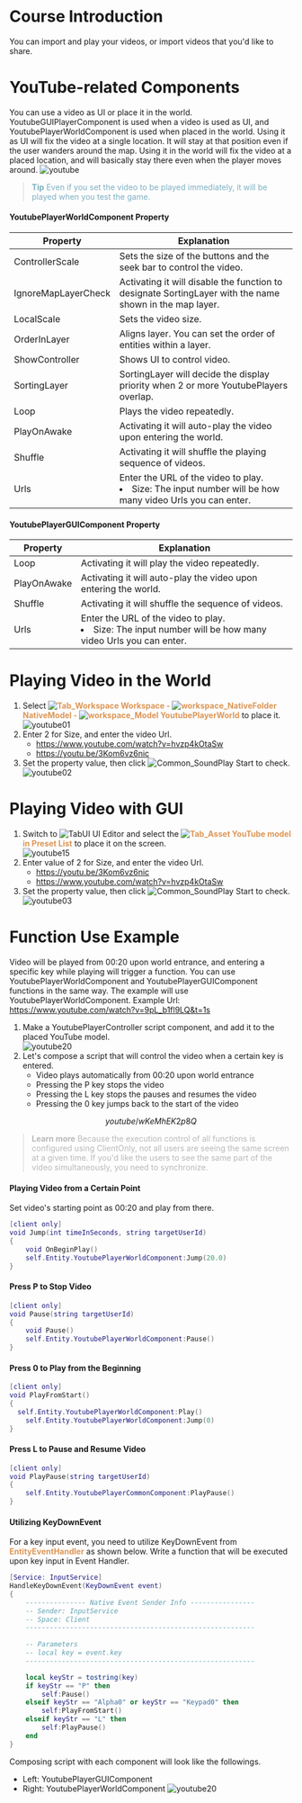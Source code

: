 # Course Introduction
You can import and play your videos, or import videos that you'd like to share.
# YouTube-related Components
You can use a video as UI or place it in the world. YoutubeGUIPlayerComponent is used when a video is used as UI, and YoutubePlayerWorldComponent is used when placed in the world. Using it as UI will fix the video at a single location. It will stay at that position even if the user wanders around the map. Using it in the world will fix the video at a placed location, and will basically stay there even when the player moves around.
![youtube](https://mod-file.dn.nexoncdn.co.kr/bbs/1639617553145463b36f7117043408f8c0fea93f888fe.gif "youtube")
> <span style="color: #7cafc2">**Tip**
>Even if you set the video to be played immediately, it will be played when you test the game. </span>

#### YoutubePlayerWorldComponent Property
| Property |Explanation  |
| --- | --- |
| ControllerScale | Sets the size of the buttons and the seek bar to control the video.|
| IgnoreMapLayerCheck| Activating it will disable the function to designate SortingLayer with the name shown in the map layer. |
| LocalScale | Sets the video size. |
| OrderInLayer | Aligns layer. You can set the order of entities within a layer.|
| ShowController | Shows UI to control video. |
| SortingLayer| SortingLayer will decide the display priority when 2 or more YoutubePlayers overlap.|
| Loop | Plays the video repeatedly.|
| PlayOnAwake | Activating it will auto-play the video upon entering the world.| 
| Shuffle | Activating it will shuffle the playing sequence of videos. | 
| Urls| Enter the URL of the video to play. <br><li>Size: The input number will be how many video Urls you can enter.| 
#### YoutubePlayerGUIComponent Property
| Property | Explanation |
| --- | --- |
|Loop| Activating it will play the video repeatedly.|
|PlayOnAwake | Activating it will auto-play the video upon entering the world.|
|Shuffle| Activating it will shuffle the sequence of videos.|
|Urls| Enter the URL of the video to play. <br><li>Size: The input number will be how many video Urls you can enter.
# Playing Video in the World
1. Select <span style="color: #dc9656">**![Tab_Workspace](https://mod-file.dn.nexoncdn.co.kr/bbs/1634542479186400047df886b445e959cb1503f312508.png "Tab_Workspace") Workspace - ![workspace_NativeFolder](https://mod-file.dn.nexoncdn.co.kr/bbs/1634598960433b8c2accd227347b29b0efb94f1320156.png "workspace_NativeFolder") NativeModel - ![workspace_Model](https://mod-file.dn.nexoncdn.co.kr/bbs/16345998699992db91451454e4357a1a26f2fc8d94b61.png "workspace_Model") YoutubePlayerWorld**</span> to place it.<br>![youtube01](https://mod-file.dn.nexoncdn.co.kr/bbs/1638869874178184b15bdee814320afc34e98cac68bdf.png "youtube01")
2. Enter 2 for Size, and enter the video Url. 
    * https://www.youtube.com/watch?v=hvzp4kOtaSw
    * https://youtu.be/3Kom6vz6nic
3. Set the property value, then click ![Common_SoundPlay](https://mod-file.dn.nexoncdn.co.kr/bbs/1635317657654c59c47ffc44d414db579b8d2fc0715a8.png "Common_SoundPlay") Start to check.<br>![youtube02](https://mod-file.dn.nexoncdn.co.kr/bbs/163886989504016bb3fe6c3374db3ae0875f29add252f.png "youtube02")
# Playing Video with GUI
1. Switch to ![TabUI](https://mod-file.dn.nexoncdn.co.kr/bbs/16345246682320aa0a7ca88a64b33b1bdeddb56363f63.png "TabUI") UI Editor and select the <span style="color: #dc9656">**![Tab_Asset](https://mod-file.dn.nexoncdn.co.kr/bbs/1634542426491c95a16f3ea3e4ffcb78909e4c6bbbd3d.png "Tab_Asset") YouTube model in Preset List**</span> to place it on the screen.<br>![youtube15](https://mod-file.dn.nexoncdn.co.kr/bbs/1639102697425418eca0a352b42ab89c28ba2ce5e2a15.png "youtube15")
2. Enter value of 2 for Size, and enter the video Url.
    * https://youtu.be/3Kom6vz6nic
    * https://www.youtube.com/watch?v=hvzp4kOtaSw
3.  Set the property value, then click ![Common_SoundPlay](https://mod-file.dn.nexoncdn.co.kr/bbs/1635317657654c59c47ffc44d414db579b8d2fc0715a8.png "Common_SoundPlay") Start to check.<br>![youtube03](https://mod-file.dn.nexoncdn.co.kr/bbs/1638871880838e765a1ff0c754da9b2396f95522c81c0.png "youtube03")

# Function Use Example
Video will be played from 00:20 upon world entrance, and entering a specific key while playing will trigger a function.
You can use YoutubePlayerWorldComponent and YoutubePlayerGUIComponent functions in the same way. The example will use YoutubePlayerWorldComponent. 
Example Url: https://www.youtube.com/watch?v=9pL_b1fl9LQ&t=1s

1. Make a YoutubePlayerController script component, and add it to the placed YouTube model.<br>![youtube20](https://mod-file.dn.nexoncdn.co.kr/bbs/16391219258191430dbcee5304feb98a12e950231b349.png "youtube20")
2. Let's compose a script that will control the video when a certain key is entered.
    * Video plays automatically from 00:20 upon world entrance
    * Pressing the P key stops the video
    * Pressing the L key stops the pauses and resumes the video
    * Pressing the 0 key jumps back to the start of the video

$$youtube
/wKeMhEK2p8Q
$$

><span style="color: #b8b8b8">**Learn more**
>Because the execution control of all functions is configured using ClientOnly, not all users are seeing the same screen at a given time.
>If you'd like the users to see the same part of the video simultaneously, you need to synchronize.</span>
#### Playing Video from a Certain Point
Set video's starting point as 00:20 and play from there.
```lua
[client only]
void Jump(int timeInSeconds, string targetUserId)
{
    void OnBeginPlay()
    self.Entity.YoutubePlayerWorldComponent:Jump(20.0)
}
```

#### Press P to Stop Video
```lua
[client only]
void Pause(string targetUserId) 
{
    void Pause() 
    self.Entity.YoutubePlayerWorldComponent:Pause()
}
```

#### Press 0 to Play from the Beginning 
```lua 
[client only]
void PlayFromStart()
{
  self.Entity.YoutubePlayerWorldComponent:Play()
    self.Entity.YoutubePlayerWorldComponent:Jump(0)
}
```

#### Press L to Pause and Resume Video
```lua 
[client only]
void PlayPause(string targetUserId)
{
    self.Entity.YoutubePlayerCommonComponent:PlayPause()
}
```


#### Utilizing KeyDownEvent
For a key input event, you need to utilize KeyDownEvent from <span style="color: #dc9656">**EntityEventHandler**</span> as shown below.
Write a function that will be executed upon key input in Event Handler.
```lua
[Service: InputService] 
HandleKeyDownEvent(KeyDownEvent event)
{
    --------------- Native Event Sender Info ----------------
    -- Sender: InputService
    -- Space: Client
    ---------------------------------------------------------
    
    -- Parameters
    -- local key = event.key
    ---------------------------------------------------------

    local keyStr = tostring(key)
    if keyStr == "P" then
        self:Pause()
    elseif keyStr == "Alpha0" or keyStr == "Keypad0" then
        self:PlayFromStart()
    elseif keyStr == "L" then
        self:PlayPause()
    end
}
```

Composing script with each component will look like the followings. 
* Left: YoutubePlayerGUIComponent
* Right: YoutubePlayerWorldComponent
![youtube20](https://mod-file.dn.nexoncdn.co.kr/bbs/1639051697502ac3f6036d2984b4098b7f24116e3a2eb.png "youtube20")<span style="color: #7cafc2">